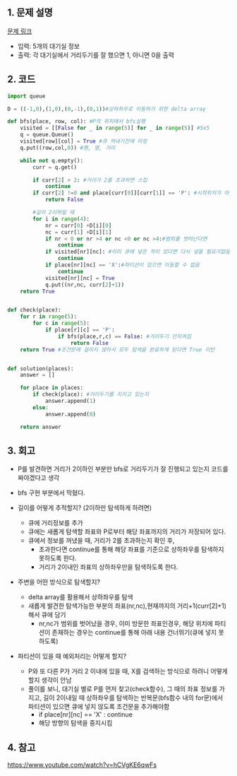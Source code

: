 ## 1. 문제 설명

[문제 링크](https://programmers.co.kr/learn/courses/30/lessons/81302)

- 입력: 5개의 대기실 정보
- 출력: 각 대기실에서 거리두기를 잘 했으면 1, 아니면 0을 출력

## 2. 코드

```python
import queue

D = ((-1,0),(1,0),(0,-1),(0,1))#상하좌우로 이동하기 위한 delta array

def bfs(place, row, col): #P의 위치에서 bfs실행
    visited = [[False for _ in range(5)] for _ in range(5)] #5x5
    q = queue.Queue()
    visited[row][col] = True #큐 꺼내기전에 마킹
    q.put((row,col,0)) #행, 열, 거리

    while not q.empty():
        curr = q.get()

        if curr[2] > 2: #거리가 2를 초과하면 스킵
            continue
        if curr[2] !=0 and place[curr[0]][curr[1]] == 'P': #시작위치가 아닌 다른 P를 만났을 때
            return False

        #길이 2이하일 때
        for i in range(4):
            nr = curr[0] +D[i][0]
            nc = curr[1] +D[i][1]
            if nr < 0 or nr >4 or nc <0 or nc >4:#범위를 벗어난다면
                continue
            if visited[nr][nc]: #이미 큐에 넣은 적이 있다면 다시 넣을 필요가없음
                continue
            if place[nr][nc] == 'X':#파티션이 있으면 이동할 수 없음
                continue
            visited[nr][nc] = True
            q.put((nr,nc, curr[2]+1))
    return True


def check(place):
    for r in range(5):
        for c in range(5):
            if place[r][c] == 'P':
                if bfs(place,r,c) == False: #거리두기 안지켜짐
                    return False
    return True #조건문에 걸리지 않아서 모두 탐색을 완료하게 된다면 True 리턴


def solution(places):
    answer = []

    for place in places:
        if check(place): #거리두기를 지키고 있는지
            answer.append(1)
        else:
            answer.append(0)

    return answer
```

## 3. 회고

- P를 발견하면 거리가 2이하인 부분만 bfs로 거리두기가 잘 진행되고 있는지 코드를 짜야겠다고 생각
- bfs 구현 부분에서 막혔다.

- 길이를 어떻게 추적할지? (2이하만 탐색하게 하려면)

  - 큐에 거리정보를 추가
  - 큐에는 새롭게 탐색할 좌표와 P로부터 해당 좌표까지의 거리가 저장되어 있다.
  - 큐에서 정보를 꺼냈을 때, 거리가 2를 초과하는지 확인 후,
    - 초과한다면 continue를 통해 해당 좌표를 기준으로 상하좌우를 탐색하지 못하도록 한다.
    - 거리가 2이내인 좌표의 상하좌우만을 탐색하도록 한다.

- 주변을 어떤 방식으로 탐색할지?

  - delta array를 활용해서 상하좌우를 탐색
  - 새롭게 발견한 탐색가능한 부분의 좌표(nr,nc),현재까지의 거리+1(curr[2]+1)해서 큐에 담기
    - nr,nc가 범위를 벗어났을 경우, 이미 방문한 좌표인경우, 해당 위치에 파티션이 존재하는 경우는 continue를 통해 아래 내용 건너뛰기(큐에 넣지 못하도록)

- 파티션이 있을 때 예외처리는 어떻게 할지?

  - P와 또 다른 P가 거리 2 이내에 있을 때, X를 검색하는 방식으로 하려니 어떻게 할지 생각이 안남
  - 풀이를 보니, 대기실 별로 P를 먼저 찾고(check함수), 그 때의 좌표 정보를 가지고, 길이 2이내일 때 상하좌우를 탐색하는 반복문(bfs함수 내의 for문)에서 파티션이 있으면 큐에 넣지 않도록 조건문을 추가해야함
    - if place[nr][nc] == 'X' : continue
    - 해당 방향의 탐색을 중지시킴

## 4. 참고

https://www.youtube.com/watch?v=hCVgKE6qwFs
